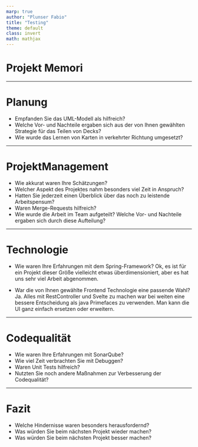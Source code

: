 ```yaml
---
marp: true
author: "Plunser Fabio"
title: "Testing"
theme: default 
class: invert
math: mathjax
--- 
```


# <!--fit--> Projekt Memori


---

# Planung
- Empfanden Sie das UML-Modell als hilfreich?
- Welche Vor- und Nachteile ergaben sich aus der von Ihnen gewählten Strategie für das Teilen von Decks?
- Wie wurde das Lernen von Karten in verkehrter Richtung umgesetzt?

---
# ProjektManagement
- Wie akkurat waren Ihre Schätzungen?
- Welcher Aspekt des Projektes nahm besonders viel Zeit in Anspruch?
- Hatten Sie jederzeit einen Überblick über das noch zu leistende Arbeitspensum?
- Waren Merge-Requests hilfreich?
- Wie wurde die Arbeit im Team aufgeteilt? Welche Vor- und Nachteile ergaben sich durch diese Aufteilung?
---

# Technologie
- Wie waren Ihre Erfahrungen mit dem Spring-Framework?
Ok, es ist für ein Projekt dieser Größe vielleicht etwas überdimensioniert, aber es hat uns sehr viel Arbeit abgenommen.

- War die von Ihnen gewählte Frontend Technologie eine passende Wahl?
Ja. Alles mit RestController und Svelte zu machen war bei weiten eine bessere Entscheidung als java Primefaces zu verwenden.
Man kann die UI ganz einfach ersetzen oder erweitern. 
---

# Codequalität
- Wie waren Ihre Erfahrungen mit SonarQube?
- Wie viel Zeit verbrachten Sie mit Debuggen?
- Waren Unit Tests hilfreich?
- Nutzten Sie noch andere Maßnahmen zur Verbesserung der Codequalität?
---

# Fazit
- Welche Hindernisse waren besonders herausfordernd?
- Was würden Sie beim nächsten Projekt wieder machen?
- Was würden Sie beim nächsten Projekt besser machen?